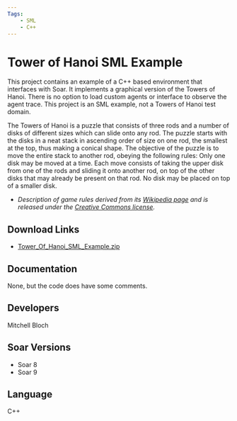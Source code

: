 ```yaml
---
Tags:
    - SML
    - C++
---
```


# Tower of Hanoi SML Example

This project contains an example of a C++ based environment that interfaces with
Soar. It implements a graphical version of the Towers of Hanoi. There is no option
to load custom agents or interface to observe the agent trace. This project is an
SML example, not a Towers of Hanoi test domain.

The Towers of Hanoi is a puzzle that consists of three rods and a number of disks
of different sizes which can slide onto any rod. The puzzle starts with the disks
in a neat stack in ascending order of size on one rod, the smallest at the top,
thus making a conical shape. The objective of the puzzle is to move the entire stack
to another rod, obeying the following rules:
Only one disk may be moved at a time.
Each move consists of taking the upper disk from one of the rods and sliding it onto
another rod, on top of the other disks that may already be present on that rod.
No disk may be placed on top of a smaller disk.

*   *Description of game rules derived from its [Wikipedia page](https://en.wikipedia.org/wiki/Tower_of_Hanoi) and is released under the [Creative Commons license](https://en.wikipedia.org/wiki/Wikipedia:Text_of_the_Creative_Commons_Attribution-ShareAlike_4.0_International_License).*

## Download Links

*   [Tower_Of_Hanoi_SML_Example.zip](https://github.com/SoarGroup/website-downloads/raw/main/Examples-and-Unsupported/Tower_Of_Hanoi_SML_Example.zip)

## Documentation

None, but the code does have some comments.

## Developers

Mitchell Bloch

## Soar Versions

*   Soar 8
*   Soar 9

## Language

C++
